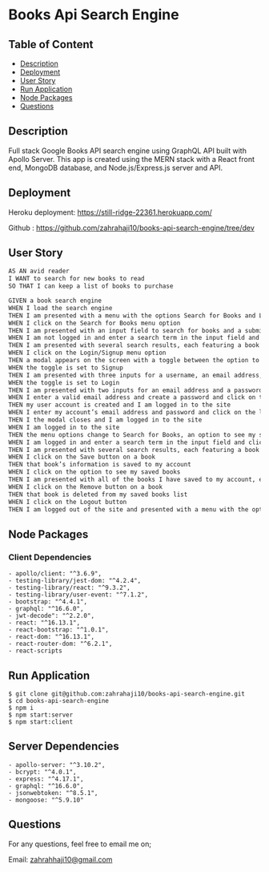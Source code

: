# Books Api Search Engine

## Table of Content

- [Description](#description)
- [Deployment](#deployment)
- [User Story](#user-story)
- [Run Application](#run-application)
- [Node Packages](#node-packages)
- [Questions](#questions)

## Description

Full stack Google Books API search engine using GraphQL API built with Apollo Server. This app is created using the MERN stack with a React front end, MongoDB database, and Node.js/Express.js server and API.

## Deployment

Heroku deployment: https://still-ridge-22361.herokuapp.com/

Github : https://github.com/zahrahaji10/books-api-search-engine/tree/dev

## User Story

```md
AS AN avid reader
I WANT to search for new books to read
SO THAT I can keep a list of books to purchase
```

```md
GIVEN a book search engine
WHEN I load the search engine
THEN I am presented with a menu with the options Search for Books and Login/Signup and an input field to search for books and a submit button
WHEN I click on the Search for Books menu option
THEN I am presented with an input field to search for books and a submit button
WHEN I am not logged in and enter a search term in the input field and click the submit button
THEN I am presented with several search results, each featuring a book’s title, author, description, image, and a link to that book on the Google Books site
WHEN I click on the Login/Signup menu option
THEN a modal appears on the screen with a toggle between the option to log in or sign up
WHEN the toggle is set to Signup
THEN I am presented with three inputs for a username, an email address, and a password, and a signup button
WHEN the toggle is set to Login
THEN I am presented with two inputs for an email address and a password and login button
WHEN I enter a valid email address and create a password and click on the signup button
THEN my user account is created and I am logged in to the site
WHEN I enter my account’s email address and password and click on the login button
THEN I the modal closes and I am logged in to the site
WHEN I am logged in to the site
THEN the menu options change to Search for Books, an option to see my saved books, and Logout
WHEN I am logged in and enter a search term in the input field and click the submit button
THEN I am presented with several search results, each featuring a book’s title, author, description, image, and a link to that book on the Google Books site and a button to save a book to my account
WHEN I click on the Save button on a book
THEN that book’s information is saved to my account
WHEN I click on the option to see my saved books
THEN I am presented with all of the books I have saved to my account, each featuring the book’s title, author, description, image, and a link to that book on the Google Books site and a button to remove a book from my account
WHEN I click on the Remove button on a book
THEN that book is deleted from my saved books list
WHEN I click on the Logout button
THEN I am logged out of the site and presented with a menu with the options Search for Books and Login/Signup and an input field to search for books and a submit button
```

## Node Packages

### Client Dependencies

    - apollo/client: "^3.6.9",
    - testing-library/jest-dom: "^4.2.4",
    - testing-library/react: "^9.3.2",
    - testing-library/user-event: "^7.1.2",
    - bootstrap: "^4.4.1",
    - graphql: "^16.6.0",
    - jwt-decode": "^2.2.0",
    - react: "^16.13.1",
    - react-bootstrap: "^1.0.1",
    - react-dom: "^16.13.1",
    - react-router-dom: "^6.2.1",
    - react-scripts

## Run Application

```
$ git clone git@github.com:zahrahaji10/books-api-search-engine.git
$ cd books-api-search-engine
$ npm i
$ npm start:server
$ npm start:client
```

## Server Dependencies

    - apollo-server: "^3.10.2",
    - bcrypt: "^4.0.1",
    - express: "^4.17.1",
    - graphql: "^16.6.0",
    - jsonwebtoken: "^8.5.1",
    - mongoose: "^5.9.10"

## Questions

For any questions, feel free to email me on;

Email: zahrahhaji10@gmail.com
